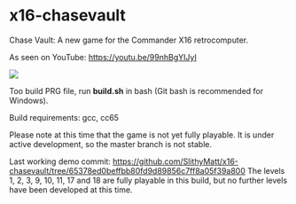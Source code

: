 # x16-chasevault
Chase Vault: A new game for the Commander X16 retrocomputer.

As seen on YouTube: https://youtu.be/99nhBgYIJyI

![](cv8.gif)

Too build PRG file, run **build.sh** in bash (Git bash is recommended for Windows).

Build requirements: gcc, cc65

Please note at this time that the game is not yet fully
playable. It is under active development, so the master branch is not stable.

Last working demo commit: https://github.com/SlithyMatt/x16-chasevault/tree/65378ed0beffbb80fd9d89856c7ff8a05f39a800
The levels 1, 2, 3, 9, 10, 11, 17 and 18 are fully playable in this build, but no further levels have been developed at this time.
